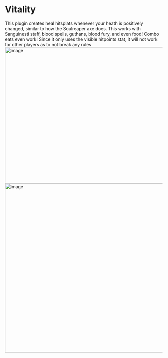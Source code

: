 # Vitality
This plugin creates heal hitsplats whenever your heath is positively changed, similar to how the Soulreaper axe does. This works with Sanguinesti staff, blood spells, guthans, blood fury, and even food! Combo eats even work! Since it only uses the visible hitpoints stat, it will not work for other players as to not break any rules
<img width="707" height="434" alt="image" src="https://github.com/user-attachments/assets/97c2cf5a-a069-4c55-9099-fc15e2157fe4" />
<img width="675" height="540" alt="image" src="https://github.com/user-attachments/assets/72e43050-f01a-4d07-8909-c66efe6d6c1e" />
